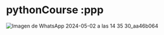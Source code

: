 # pythonCourse :ppp
![Imagen de WhatsApp 2024-05-02 a las 14 35 30_aa46b064](https://github.com/joackoodeg/pythonCourse/assets/122236268/6ae4165a-0481-4927-94f3-ed08f34ebd8c)

